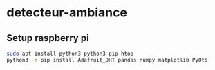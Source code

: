 # detecteur-ambiance

## Setup raspberry pi
```bash
sudo apt install python3 python3-pip htop 
python3 -m pip install Adafruit_DHT pandas numpy matplotlib PyQt5
```
